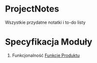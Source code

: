 # ProjectNotes
Wszystkie przydatne notatki i to-do listy 


# Specyfikacja Moduły
1. Funkcjonalność [Funkcje Produktu](Funkcje_Specyfikacja)
